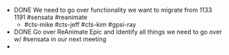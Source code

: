 - DONE We need to go over functionality we want to migrate from 1133 1191 #sensata #reanimate
	- #cts-mike #cts-jeff #cts-kim #gpsi-ray
- DONE Go over ReAnimate Epic and Identify all things we need to go over w/ #sensata in our next meeting
-